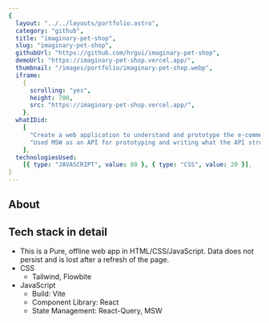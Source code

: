 ```yaml
---
{
  layout: "../../layouts/portfolio.astro",
  category: "github",
  title: "imaginary-pet-shop",
  slug: "imaginary-pet-shop",
  githubUrl: "https://github.com/hrgui/imaginary-pet-shop",
  demoUrl: "https://imaginary-pet-shop.vercel.app/",
  thumbnail: "/images/portfolio/imaginary-pet-shop.webp",
  iframe:
    {
      scrolling: "yes",
      height: 700,
      src: "https://imaginary-pet-shop.vercel.app/",
    },
  whatIDid:
    [
      "Create a web application to understand and prototype the e-commerce experience",
      "Used MSW as an API for prototyping and writing what the API structure should look like",
    ],
  technologiesUsed:
    [{ type: "JAVASCRIPT", value: 80 }, { type: "CSS", value: 20 }],
}
---
```


## About

## Tech stack in detail

- This is a Pure, offline web app in HTML/CSS/JavaScript. Data does not persist and is lost after a refresh of the page.
- CSS
  - Tailwind, Flowbite
- JavaScript
  - Build: Vite
  - Component Library: React
  - State Management: React-Query, MSW
